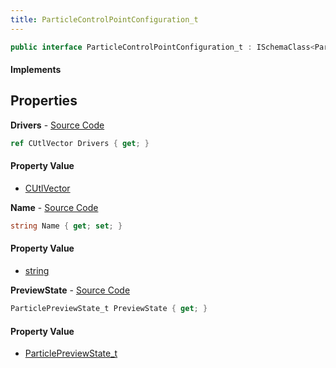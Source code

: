 ```yaml
---
title: ParticleControlPointConfiguration_t
---
```


```csharp
public interface ParticleControlPointConfiguration_t : ISchemaClass<ParticleControlPointConfiguration_t>, ISchemaField, ISchemaClass, INativeHandle
```

#### Implements

## Properties

**Drivers** - [Source Code](https://github.com/swiftly-solution/swiftlys2/blob/main/managed/src/SwiftlyS2.Generated/Schemas/Interfaces/ParticleControlPointConfiguration_t.cs#L19)

```csharp
ref CUtlVector Drivers { get; }
```

#### Property Value

- [CUtlVector](/docs/api/shared/natives/cutlvector)

**Name** - [Source Code](https://github.com/swiftly-solution/swiftlys2/blob/main/managed/src/SwiftlyS2.Generated/Schemas/Interfaces/ParticleControlPointConfiguration_t.cs#L16)

```csharp
string Name { get; set; }
```

#### Property Value

- [string](https://learn.microsoft.com/dotnet/api/system.string)

**PreviewState** - [Source Code](https://github.com/swiftly-solution/swiftlys2/blob/main/managed/src/SwiftlyS2.Generated/Schemas/Interfaces/ParticleControlPointConfiguration_t.cs#L21)

```csharp
ParticlePreviewState_t PreviewState { get; }
```

#### Property Value

- [ParticlePreviewState_t](/docs/api/shared/schemadefinitions/particlepreviewstate_t)

